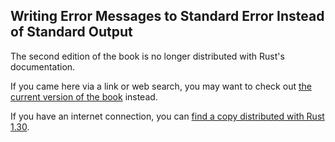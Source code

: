 ## Writing Error Messages to Standard Error Instead of Standard Output

The second edition of the book is no longer distributed with Rust's documentation.

If you came here via a link or web search, you may want to check out [the current
version of the book](../ch12-06-writing-to-stderr-instead-of-stdout.html) instead.

If you have an internet connection, you can [find a copy distributed with
Rust
1.30](https://doc.rust-lang.org/1.30.0/book/second-edition/ch12-06-writing-to-stderr-instead-of-stdout.html).